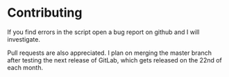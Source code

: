 Contributing
============

If you find errors in the script open a bug report on github and I will investigate.

Pull requests are also appreciated. I plan on merging the master branch after testing the next release of GitLab, which gets released on the 22nd of each month.
